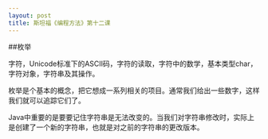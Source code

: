 ```yaml
---
layout: post
title: 斯坦福《编程方法》第十二课
---
```

##枚举

字符，Unicode标准下的ASCII码，字符的读取，字符中的数学，基本类型char，字符对象，字符串及其操作。

枚举是个基本的概念，把它想成一系列相关的项目。通常我们给出一些数字，这样我们就可以追踪它们了。

Java中重要的是要要记住字符串是无法改变的。当我们对字符串修改时，实际上是创建了一个新的字符串，也就是对之前的字符串的更改版本。
